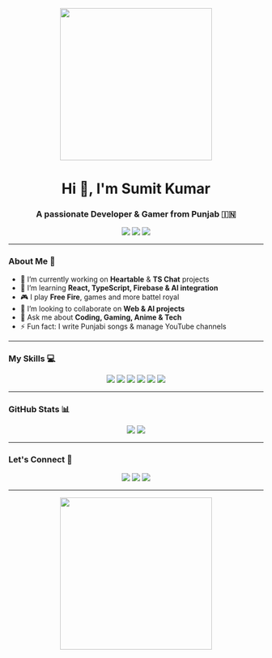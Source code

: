 <p align="center">
  <img src="https://media.giphy.com/media/3oEjI6SIIHBdRxXI40/giphy.gif" width="300" />
</p>

<h1 align="center">Hi 👋, I'm Sumit Kumar</h1>
<h3 align="center">A passionate Developer & Gamer from Punjab 🇮🇳</h3>

<p align="center">
  <img src="https://img.shields.io/badge/🔥-Rusher%20&%20Tactical-blue" />
  <img src="https://img.shields.io/badge/💻-Software%20Developer-green" />
  <img src="https://img.shields.io/badge/📍-Gurdaspur, India-red" />
</p>

---

### About Me 🚀
- 🔭 I’m currently working on **Heartable** & **TS Chat** projects  
- 🌱 I’m learning **React, TypeScript, Firebase & AI integration**  
- 🎮 I play **Free Fire**, games and more battel royal
- 👯 I’m looking to collaborate on **Web & AI projects**  
- 💬 Ask me about **Coding, Gaming, Anime & Tech**  
- ⚡ Fun fact: I write Punjabi songs & manage YouTube channels  

---

### My Skills 💻
<p align="center">
  <img src="https://img.shields.io/badge/HTML5-E34F26?style=for-the-badge&logo=html5&logoColor=white" />
  <img src="https://img.shields.io/badge/CSS3-1572B6?style=for-the-badge&logo=css3&logoColor=white" />
  <img src="https://img.shields.io/badge/JavaScript-F7DF1E?style=for-the-badge&logo=javascript&logoColor=black" />
  <img src="https://img.shields.io/badge/React-61DAFB?style=for-the-badge&logo=react&logoColor=black" />
  <img src="https://img.shields.io/badge/Node.js-339933?style=for-the-badge&logo=node.js&logoColor=white" />
  <img src="https://img.shields.io/badge/Firebase-FFCA28?style=for-the-badge&logo=firebase&logoColor=black" />
</p>

---

### GitHub Stats 📊
<p align="center">
  <img src="https://github-readme-stats.vercel.app/api?username=officialsumitkumarin-boop
&show_icons=true&theme=radical" />
  <img src="https://github-readme-streak-stats.herokuapp.com/?user=officialsumitkumarin-boop
&theme=radical" />
</p>

---

### Let's Connect 🤝
<p align="center">
  <a href="https://t.me/ll_SANKI_II"><img src="https://img.shields.io/badge/Telegram-0088cc?style=for-the-badge&logo=telegram&logoColor=white" /></a>
  <a href="https://instagram.com/sumitkumaronline"><img src="https://img.shields.io/badge/Instagram-E4405F?style=for-the-badge&logo=instagram&logoColor=white" /></a>
  <a href="https://github.com/TEAMSANKI"><img src="https://img.shields.io/badge/GitHub-181717?style=for-the-badge&logo=github&logoColor=white" /></a>
</p>

---

<p align="center">
  <img src="https://media.giphy.com/media/l0Exk8EUzSLsrErEQ/giphy.gif" width="300" />
</p>
